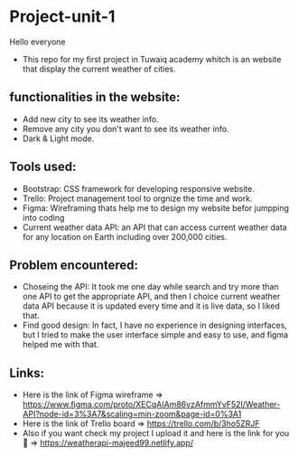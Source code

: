 # Project-unit-1

Hello everyone 
- This repo for my first project in Tuwaiq academy whitch is an website that display the current weather of cities.

## functionalities in the website:
- Add new city to see its weather info.
- Remove any city you don't want to see its weather info.
- Dark & Light mode.

## Tools used:
- Bootstrap: CSS framework for developing responsive website.
- Trello: Project management tool to orgnize the time and work.
- Figma: Wireframing thats help me to design my website befor jumpping into coding
- Current weather data API: an API that can access current weather data for any location on Earth including over 200,000 cities.

## Problem encountered:
- Choseing the API: It took me one day while search and try more than one API to get the appropriate API, and then I choice current weather data API because it is updated every time and it is live data, so I liked that.
- Find good design: In fact, I have no experience in designing interfaces, but I tried to make the user interface simple and easy to use, and figma helped me with that. 

## Links:
- Here is the link of Figma wireframe => https://www.figma.com/proto/XECqAIAm86vzAfmmYvF52I/Weather-API?node-id=3%3A7&scaling=min-zoom&page-id=0%3A1
- Here is the link of Trello board => https://trello.com/b/3ho5ZRJF
- Also if you want check my project I upload it and here is the link for you 🤍 => https://weatherapi-majeed99.netlify.app/
